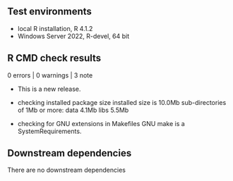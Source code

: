 ## Test environments
* local R installation, R 4.1.2
* Windows Server 2022, R-devel, 64 bit


## R CMD check results

0 errors | 0 warnings | 3 note

* This is a new release.

* checking installed package size
    installed size is 10.0Mb
    sub-directories of 1Mb or more:
      data   4.1Mb
      libs   5.5Mb

* checking for GNU extensions in Makefiles
  GNU make is a SystemRequirements.

## Downstream dependencies
There are no downstream dependencies
